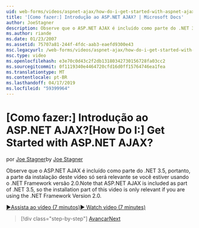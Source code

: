 ```yaml
---
uid: web-forms/videos/aspnet-ajax/how-do-i-get-started-with-aspnet-ajax
title: '[Como fazer:] Introdução ao ASP.NET AJAX? | Microsoft Docs'
author: JoeStagner
description: Observe que o ASP.NET AJAX é incluído como parte do .NET 3.5, portanto, a parte da instalação deste vídeo só será relevante se você estiver usando o .NET Framework versão 2...
ms.author: riande
ms.date: 01/23/2007
ms.assetid: 75707a81-244f-4fdc-aab3-eaefd9300e43
msc.legacyurl: /web-forms/videos/aspnet-ajax/how-do-i-get-started-with-aspnet-ajax
msc.type: video
ms.openlocfilehash: e3e70c0d43c2f2db13180342730156728fa03cc2
ms.sourcegitcommit: 0f1119340e4464720cfd16d0ff15764746ea1fea
ms.translationtype: MT
ms.contentlocale: pt-BR
ms.lasthandoff: 04/17/2019
ms.locfileid: "59399964"
---
```

# <a name="how-do-i-get-started-with-aspnet-ajax"></a><span data-ttu-id="755c8-104">[Como fazer:] Introdução ao ASP.NET AJAX?</span><span class="sxs-lookup"><span data-stu-id="755c8-104">[How Do I:] Get Started with ASP.NET AJAX?</span></span>

<span data-ttu-id="755c8-105">por [Joe Stagner](https://github.com/JoeStagner)</span><span class="sxs-lookup"><span data-stu-id="755c8-105">by [Joe Stagner](https://github.com/JoeStagner)</span></span>

<span data-ttu-id="755c8-106">Observe que o ASP.NET AJAX é incluído como parte do .NET 3.5, portanto, a parte da instalação deste vídeo só será relevante se você estiver usando o .NET Framework versão 2.0.</span><span class="sxs-lookup"><span data-stu-id="755c8-106">Note that ASP.NET AJAX is included as part of .NET 3.5, so the installation part of this video is only relevant if you are using the .NET Framework Version 2.0.</span></span>

[<span data-ttu-id="755c8-107">&#9654;Assista ao vídeo (7 minutos)</span><span class="sxs-lookup"><span data-stu-id="755c8-107">&#9654; Watch video (7 minutes)</span></span>](https://channel9.msdn.com/Blogs/ASP-NET-Site-Videos/how-do-i-get-started-with-aspnet-ajax)

> [!div class="step-by-step"]
> [<span data-ttu-id="755c8-108">Avançar</span><span class="sxs-lookup"><span data-stu-id="755c8-108">Next</span></span>](how-do-i-implement-dynamic-partial-page-updates-with-aspnet-ajax.md)
